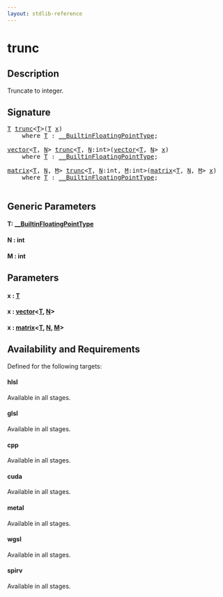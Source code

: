 ```yaml
---
layout: stdlib-reference
---
```


# trunc

## Description

Truncate to integer.




## Signature 

<pre>
<a href="trunc.md#typeparam-T" class="code_type">T</a> <a href="trunc.md">trunc</a>&lt;<a href="trunc.md#typeparam-T" class="code_type">T</a>&gt;(<a href="trunc.md#typeparam-T" class="code_type">T</a> <a href="trunc.md#decl-x" class="code_param">x</a>)
    <span class='code_keyword'>where</span> <a href="trunc.md#typeparam-T" class="code_type">T</a> : <a href="../interfaces/0_builtinfloatingpointtype-029hm/index.md" class="code_type">__BuiltinFloatingPointType</a>;

<a href="../types/vector/index.md" class="code_type">vector</a>&lt;<a href="trunc.md#typeparam-T" class="code_type">T</a>, <a href="trunc.md#decl-N" class="code_var">N</a>&gt; <a href="trunc.md">trunc</a>&lt;<a href="trunc.md#typeparam-T" class="code_type">T</a>, <a href="trunc.md#decl-N" class="code_var">N</a>:<span class="code_keyword">int</span>&gt;(<a href="../types/vector/index.md" class="code_type">vector</a>&lt;<a href="trunc.md#typeparam-T" class="code_type">T</a>, <a href="trunc.md#decl-N" class="code_var">N</a>&gt; <a href="trunc.md#decl-x" class="code_param">x</a>)
    <span class='code_keyword'>where</span> <a href="trunc.md#typeparam-T" class="code_type">T</a> : <a href="../interfaces/0_builtinfloatingpointtype-029hm/index.md" class="code_type">__BuiltinFloatingPointType</a>;

<a href="../types/matrix/index.md" class="code_type">matrix</a>&lt;<a href="trunc.md#typeparam-T" class="code_type">T</a>, <a href="trunc.md#decl-N" class="code_var">N</a>, <a href="trunc.md#decl-M" class="code_var">M</a>&gt; <a href="trunc.md">trunc</a>&lt;<a href="trunc.md#typeparam-T" class="code_type">T</a>, <a href="trunc.md#decl-N" class="code_var">N</a>:<span class="code_keyword">int</span>, <a href="trunc.md#decl-M" class="code_var">M</a>:<span class="code_keyword">int</span>&gt;(<a href="../types/matrix/index.md" class="code_type">matrix</a>&lt;<a href="trunc.md#typeparam-T" class="code_type">T</a>, <a href="trunc.md#decl-N" class="code_var">N</a>, <a href="trunc.md#decl-M" class="code_var">M</a>&gt; <a href="trunc.md#decl-x" class="code_param">x</a>)
    <span class='code_keyword'>where</span> <a href="trunc.md#typeparam-T" class="code_type">T</a> : <a href="../interfaces/0_builtinfloatingpointtype-029hm/index.md" class="code_type">__BuiltinFloatingPointType</a>;

</pre>

## Generic Parameters

####  <a id="typeparam-T"></a>T: [\_\_BuiltinFloatingPointType](../interfaces/0_builtinfloatingpointtype-029hm/index.md)
####  <a id="decl-N"></a>N  : int
####  <a id="decl-M"></a>M  : int

## Parameters

####  <a id="decl-x"></a>x  : [T](trunc.md#typeparam-T)
####  <a id="decl-x"></a>x  : [vector](../types/vector/index.md)\<[T](../types/vector/index.md#typeparam-T), [N](../types/vector/index.md#decl-N)\>
####  <a id="decl-x"></a>x  : [matrix](../types/matrix/index.md)\<[T](../types/matrix/t-0.md), [N](../types/matrix/index.md#decl-N), [M](../types/matrix/index.md#decl-M)\>

## Availability and Requirements

Defined for the following targets:

#### hlsl
Available in all stages.

#### glsl
Available in all stages.

#### cpp
Available in all stages.

#### cuda
Available in all stages.

#### metal
Available in all stages.

#### wgsl
Available in all stages.

#### spirv
Available in all stages.




<script>
// Fix .md links to .html when on ReadTheDocs
if (window.location.hostname.includes('readthedocs') || 
    window.location.hostname.includes('rtfd.io')) {
  document.addEventListener('DOMContentLoaded', function() {
    const links = document.querySelectorAll('a');
    links.forEach(link => {
      const href = link.getAttribute('href');
      if (href && href.includes('.md')) {
        // This regex will handle .md links with or without fragment identifiers or query parameters
        link.href = link.href.replace(/(.+)\.md(#[^?]*)?(\?.*)?$/, '$1.html$2$3');
      }
    });
  });
}
</script>
